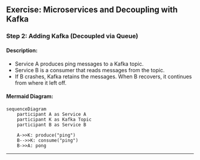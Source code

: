 ## Exercise: Microservices and Decoupling with Kafka

### Step 2: Adding Kafka (Decoupled via Queue)

#### Description:

* Service A produces ping messages to a Kafka topic.
* Service B is a consumer that reads messages from the topic.
* If B crashes, Kafka retains the messages. When B recovers, it continues from where it left off.

#### Mermaid Diagram:

```mermaid
sequenceDiagram
    participant A as Service A
    participant K as Kafka Topic
    participant B as Service B

    A->>K: produce("ping")
    B-->>K: consume("ping")
    B->>A: pong
```

---
